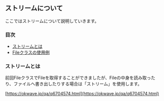 ## ストリームについて
ここではストリームについて説明していきます。

### 目次
* [ストリームとは](#sec1)
* [Fileクラスの使用例](#sec2)

### <a name="sec1"></a>ストリームとは
前回FileクラスでFileを取得することができましたが、Fileの中身を読み取ったり、ファイルへ書き出したりする場合は「ストリーム」を使用します。



[https://okwave.jp/qa/q6704574.html](https://okwave.jp/qa/q6704574.html)